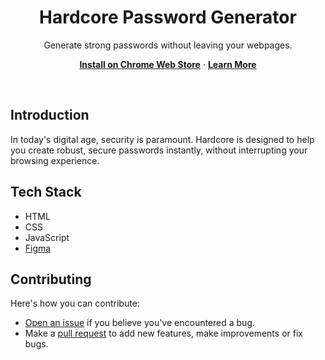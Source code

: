 <h1 align="center">Hardcore Password Generator</h1>

<p align="center">
  Generate strong passwords without leaving your webpages.
</p>

<p align="center">
  <a href="https://chromewebstore.google.com/detail/hardcore/hlopfmbebhkgdbopdanalokhoddjdnch"><strong>Install on Chrome Web Store</strong></a> ·
  <a href="https://medium.com/soliudeen-case-studies/tiny-project-ii-hardcore-e8b5a227c071"><strong>Learn More</strong></a>
</p>


<br/>

## Introduction

In today's digital age, security is paramount. Hardcore is designed to help you create robust, secure passwords instantly, without interrupting your browsing experience. 
## Tech Stack

- HTML
- CSS
- JavaScript
- [Figma](https://figma.com)

## Contributing

Here's how you can contribute:

- [Open an issue](https://github.com/WebMaye/Hardcore/issues) if you believe you've encountered a bug.
- Make a [pull request](https://github.com/WebMaye/Hardcore/pulls) to add new features, make improvements or fix bugs.
